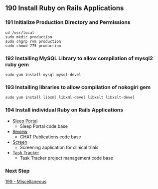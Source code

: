 ## 190 Install Ruby on Rails Applications

### 191 Initialize Production Directory and Permissions

```
cd /usr/local
sudo mkdir production
sudo chgrp rvm production
sudo chmod 775 production
```

### 192 Installing MySQL Library to allow compilation of mysql2 ruby gem

```
sudo yum install mysql mysql-devel
```

### 193 Installing libraries to allow compilation of nokogiri gem

```
sudo yum install libxml libxml-devel libxslt libxslt-devel
```

### 194 Install individual Ruby on Rails Applications

- [Sleep Portal](https://github.com/sleepepi/sleepportal)
  - Sleep Portal code base
- [Review](https://github.com/remomueller/review)
  - CHAT Publications code base
- [Screen](https://github.com/remomueller/screen)
  - Screening application for clinical trials
- [Task Tracker](https://github.com/remomueller/tasktracker)
  - Task Tracker project management code base


### Next Step

[199 - Miscellaneous](https://github.com/remomueller/documentation/blob/master/centos/199-miscellaneous.md)
